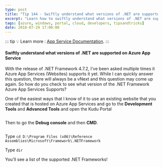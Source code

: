 ```yaml
---
type: post
title: "Tip 144 - Swiftly understand what versions of .NET are supported on Azure App Service"
excerpt: "Learn how to swiftly understand what versions of .NET are supported on Azure App Services"
tags: [azure, windows, portal, cloud, developers, tipsandtricks]
date: 2018-07-29 17:00:00
---
```


::: tip
:bulb: Learn more : [App Service Documentation](https://docs.microsoft.com/azure/app-service?WT.mc_id=docs-azuredevtips-micrum).
:::

#### Swiftly understand what versions of .NET are supported on Azure App Service

With the release of .NET Framework 4.7.2, I've been asked multiple times it Azure App Services (Websites) supports it yet. While I can quickly answer this question, there will always be a vNext and this question may come up again. So how do you check to see what version of the .NET Framework Azure App Services Supports? 

One of the easiest ways that I know of it to use an existing website that you created that is hosted on Azure App Services and go to the **Development Tools** and **Advanced Tools** and open the Kudu Portal

<img :src="$withBase('/files/azureappkudu1.png')">

Then to go the **Debug console** and then **CMD**. 

<img :src="$withBase('/files/azureappkudu2.png')">

Type `cd D:\Program Files (x86)\Reference Assemblies\Microsoft\Framework\.NETFramework` 

Type `dir` 

You'll see a list of the supported .NET Frameworks! 

<img :src="$withBase('/files/azureappkudu3.png')">